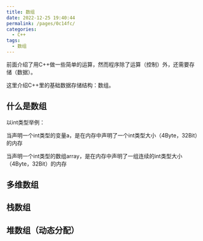 ```yaml
---
title: 数组
date: 2022-12-25 19:40:44
permalink: /pages/0c14fc/
categories:
  - C++
tags:
  - 数组
---
```


前面介绍了用C++做一些简单的运算，然而程序除了运算（控制）外，还需要存储（数据）。

这里介绍C++里的基础数据存储结构：数组。

<!-- more -->

## 什么是数组

以int类型举例：

当声明一个int类型的变量a，是在内存中声明了一个int类型大小（4Byte，32Bit）的内存

当声明一个int类型的数组array，是在内存中声明了一组连续的int类型大小（4Byte，32Bit）的内存





## 多维数组



## 栈数组


## 堆数组（动态分配）

